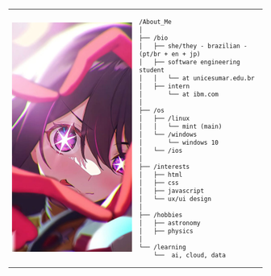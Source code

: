 <table>
  <tr>
    <td style="width: 50%;">
      <img src="image.jpg" alt="Ai Hoshino" style="width: 200%; border: none;">
    </td>

<td style="width: 50%; vertical-align: top;">

    /About_Me
    │
    ├── /bio
    │   ├── she/they - brazilian - (pt/br + en + jp)
    │   ├── software engineering student
    │   │   └── at unicesumar.edu.br
    │   ├── intern
    │       └── at ibm.com
    │
    ├── /os
    │   ├── /linux
    │   │   └── mint (main)
    │   └── /windows
    │       └── windows 10
    │   └── /ios
    │
    ├── /interests
    │   ├── html
    │   ├── css
    │   ├── javascript
    │   └── ux/ui design
    │
    ├── /hobbies
    │   ├── astronomy
    │   ├── physics
    │
    └── /learning
        └──  ai, cloud, data

  </tr>
</table>
